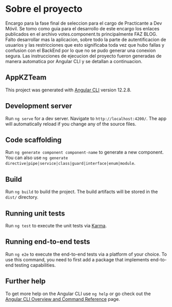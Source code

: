 # Sobre el proyecto
Encargo para la fase final de seleccion para el cargo de Practicante a Dev Móvil. 
Se tomo como guia para el desarrollo de este encargo los enlaces publicados en el archivo votes.component.ts principalmente FAZ BLOG.
Falto desarrollar mas la aplicacion, sobre todo la parte de autentificacion de usuarios y las restricciones que esto significaba toda vez que hubo fallas y confusion con el BackEnd por lo que no se pudo generar una conexion segura. Las instrucciones de ejecucion del proyecto fueron generadas de manera automatica por Angular CLI y se detallan a continuacion.

## AppKZTeam
This project was generated with [Angular CLI](https://github.com/angular/angular-cli) version 12.2.8.

## Development server

Run `ng serve` for a dev server. Navigate to `http://localhost:4200/`. The app will automatically reload if you change any of the source files.

## Code scaffolding

Run `ng generate component component-name` to generate a new component. You can also use `ng generate directive|pipe|service|class|guard|interface|enum|module`.

## Build

Run `ng build` to build the project. The build artifacts will be stored in the `dist/` directory.

## Running unit tests

Run `ng test` to execute the unit tests via [Karma](https://karma-runner.github.io).

## Running end-to-end tests

Run `ng e2e` to execute the end-to-end tests via a platform of your choice. To use this command, you need to first add a package that implements end-to-end testing capabilities.

## Further help

To get more help on the Angular CLI use `ng help` or go check out the [Angular CLI Overview and Command Reference](https://angular.io/cli) page.
